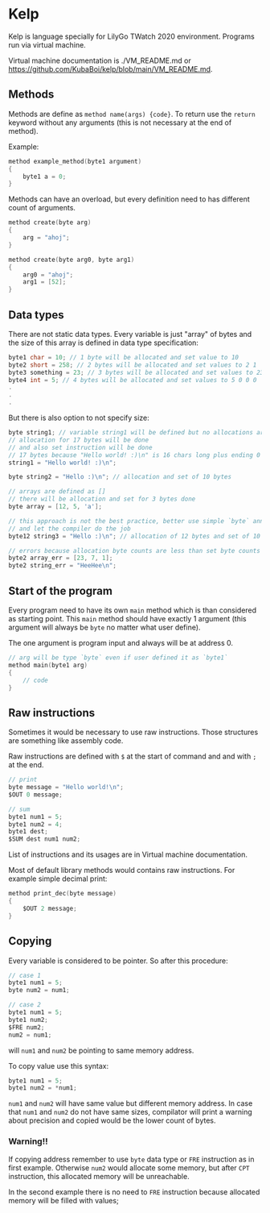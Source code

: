 # Kelp

Kelp is language specially for LilyGo TWatch 2020 environment. Programs run via virtual machine.

Virtual machine documentation is ./VM_README.md or https://github.com/KubaBoi/kelp/blob/main/VM_README.md.

## Methods

Methods are define as `method name(args) {code}`. To return use the `return` keyword without any arguments (this is not necessary at the end of method).

Example:

```c
method example_method(byte1 argument)
{
    byte1 a = 0;
}
```

Methods can have an overload, but every definition need to has different count of arguments.

```c
method create(byte arg)
{
    arg = "ahoj";
}

method create(byte arg0, byte arg1)
{
    arg0 = "ahoj";
    arg1 = [52];
}
```

## Data types

There are not static data types. Every variable is just "array" of bytes and the size of this array is defined in data type specification:

```c
byte1 char = 10; // 1 byte will be allocated and set value to 10
byte2 short = 258; // 2 bytes will be allocated and set values to 2 1
byte3 something = 23; // 3 bytes will be allocated and set values to 23 0 0
byte4 int = 5; // 4 bytes will be allocated and set values to 5 0 0 0
.
.
.
```

But there is also option to not specify size:

```c
byte string1; // variable string1 will be defined but no allocations are done
// allocation for 17 bytes will be done
// and also set instruction will be done
// 17 bytes because "Hello world! :)\n" is 16 chars long plus ending 0
string1 = "Hello world! :)\n"; 

byte string2 = "Hello :)\n"; // allocation and set of 10 bytes

// arrays are defined as []
// there will be allocation and set for 3 bytes done
byte array = [12, 5, 'a'];

// this approach is not the best practice, better use simple `byte` annotation
// and let the compiler do the job
byte12 string3 = "Hello :)\n"; // allocation of 12 bytes and set of 10 bytes

// errors because allocation byte counts are less than set byte counts
byte2 array_err = [23, 7, 1];
byte2 string_err = "HeeHee\n";
```

## Start of the program

Every program need to have its own `main` method which is than considered as starting point. This `main` method should have exactly 1 argument (this argument will always be `byte` no matter what user define).

The one argument is program input and always will be at address 0.

```c
// arg will be type `byte` even if user defined it as `byte1`
method main(byte1 arg)
{
    // code
}
```

## Raw instructions

Sometimes it would be necessary to use raw instructions. Those structures are something like assembly code. 

Raw instructions are defined with `$` at the start of command and and with `;` at the end.

```c
// print
byte message = "Hello world!\n";
$OUT 0 message;

// sum
byte1 num1 = 5;
byte1 num2 = 4;
byte1 dest;
$SUM dest num1 num2;
```

List of instructions and its usages are in Virtual machine documentation.

Most of default library methods would contains raw instructions. For example simple decimal print:

```c
method print_dec(byte message)
{ 
    $OUT 2 message; 
}
```

## Copying

Every variable is considered to be pointer. So after this procedure:

```c
// case 1
byte1 num1 = 5;
byte num2 = num1;

// case 2
byte1 num1 = 5;
byte1 num2;
$FRE num2;
num2 = num1;
```

will `num1` and `num2` be pointing to same memory address.

To copy value use this syntax:

```c
byte1 num1 = 5;
byte1 num2 = *num1;
```

`num1` and `num2` will have same value but different memory address. In case that `num1` and `num2` do not have same sizes, compilator will print a warning about precision and copied would be the lower count of bytes. 

### Warning!!

If copying address remember to use `byte` data type or `FRE` instruction as in first example. Otherwise `num2` would allocate some memory, but after `CPT` instruction, this allocated memory will be unreachable.

In the second example there is no need to `FRE` instruction because allocated memory will be filled with values;

